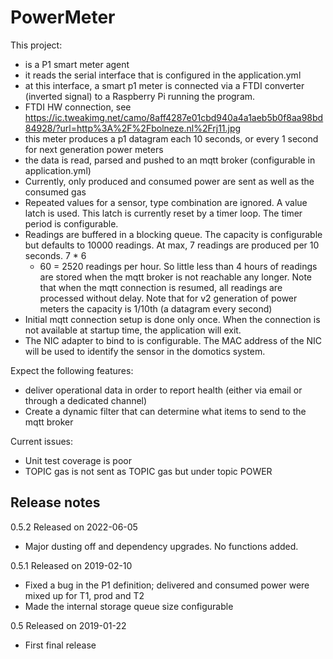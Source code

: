 # PowerMeter

This project:

* is a P1 smart meter agent
* it reads the serial interface that is configured in the application.yml
* at this interface, a smart p1 meter is connected via a FTDI converter (inverted signal) to a Raspberry Pi running the program.
* FTDI HW connection, see https://ic.tweakimg.net/camo/8aff4287e01cbd940a4a1aeb5b0f8aa98bd84928/?url=http%3A%2F%2Fbolneze.nl%2Frj11.jpg
* this meter produces a p1 datagram each 10 seconds, or every 1 second for next generation power meters
* the data is read, parsed and pushed to an mqtt broker (configurable in application.yml)
* Currently, only produced and consumed power are sent as well as the consumed gas
* Repeated values for a sensor, type combination are ignored. A value latch is used. This latch is currently reset by a timer loop. The timer period is
  configurable.
* Readings are buffered in a blocking queue. The capacity is configurable but defaults to 10000 readings. At max, 7 readings are produced per 10 seconds. 7 * 6
  * 60 = 2520 readings per hour. So little less than 4 hours of readings are stored when the mqtt broker is not reachable any longer. Note that when the mqtt
  connection is resumed, all readings are processed without delay. Note that for v2 generation of power meters the capacity is 1/10th (a datagram every second)
* Initial mqtt connection setup is done only once. When the connection is not available at startup time, the application will exit.
* The NIC adapter to bind to is configurable. The MAC address of the NIC will be used to identify the sensor in the domotics system.

Expect the following features:

* deliver operational data in order to report health (either via email or through a dedicated channel)
* Create a dynamic filter that can determine what items to send to the mqtt broker

Current issues:

* Unit test coverage is poor
* TOPIC gas is not sent as TOPIC gas but under topic POWER

## Release notes

0.5.2 Released on 2022-06-05
* Major dusting off and dependency upgrades. No functions added.

0.5.1 Released on 2019-02-10

* Fixed a bug in the P1 definition; delivered and consumed power were mixed up for T1, prod and T2
* Made the internal storage queue size configurable

0.5 Released on 2019-01-22

* First final release
